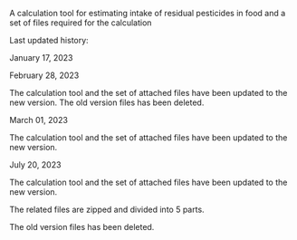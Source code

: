 A calculation tool for estimating intake of residual pesticides in food and a set of files required for the calculation






Last updated history:



January 17, 2023



February 28, 2023

The calculation tool and the set of attached files have been updated to the new version.
The old version files has been deleted.



March 01, 2023

The calculation tool and the set of attached files have been updated to the new version.



July 20, 2023

The calculation tool and the set of attached files have been updated to the new version.

The related files are zipped and divided into 5 parts.

The old version files has been deleted.

